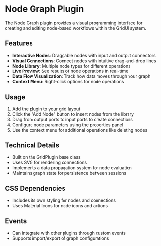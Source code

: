 # Node Graph Plugin

The Node Graph plugin provides a visual programming interface for creating and editing node-based workflows within the GridUI system.

## Features

- **Interactive Nodes**: Draggable nodes with input and output connectors
- **Visual Connections**: Connect nodes with intuitive drag-and-drop lines
- **Node Library**: Multiple node types for different operations
- **Live Preview**: See results of node operations in real-time
- **Data Flow Visualization**: Track how data moves through your graph
- **Context Menu**: Right-click options for node operations

## Usage

1. Add the plugin to your grid layout
2. Click the "Add Node" button to insert nodes from the library
3. Drag from output ports to input ports to create connections
4. Configure node parameters using the properties panel
5. Use the context menu for additional operations like deleting nodes

## Technical Details

- Built on the GridPlugin base class
- Uses SVG for rendering connections
- Implements a data propagation system for node evaluation
- Maintains graph state for persistence between sessions

## CSS Dependencies

- Includes its own styling for nodes and connections
- Uses Material Icons for node icons and actions

## Events

- Can integrate with other plugins through custom events
- Supports import/export of graph configurations
